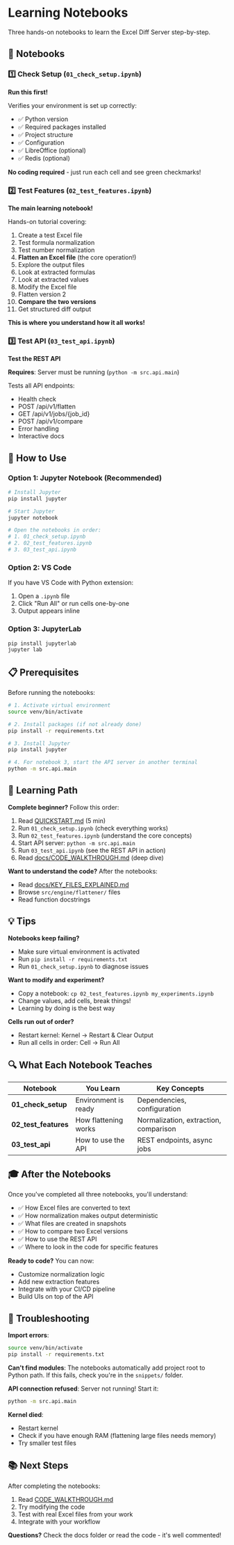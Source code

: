 # Learning Notebooks

Three hands-on notebooks to learn the Excel Diff Server step-by-step.

## 📓 Notebooks

### 1️⃣ Check Setup (`01_check_setup.ipynb`)
**Run this first!**

Verifies your environment is set up correctly:
- ✅ Python version
- ✅ Required packages installed
- ✅ Project structure
- ✅ Configuration
- ✅ LibreOffice (optional)
- ✅ Redis (optional)

**No coding required** - just run each cell and see green checkmarks!

### 2️⃣ Test Features (`02_test_features.ipynb`)
**The main learning notebook!**

Hands-on tutorial covering:
1. Create a test Excel file
2. Test formula normalization
3. Test number normalization
4. **Flatten an Excel file** (the core operation!)
5. Explore the output files
6. Look at extracted formulas
7. Look at extracted values
8. Modify the Excel file
9. Flatten version 2
10. **Compare the two versions**
11. Get structured diff output

**This is where you understand how it all works!**

### 3️⃣ Test API (`03_test_api.ipynb`)
**Test the REST API**

**Requires**: Server must be running (`python -m src.api.main`)

Tests all API endpoints:
- Health check
- POST /api/v1/flatten
- GET /api/v1/jobs/{job_id}
- POST /api/v1/compare
- Error handling
- Interactive docs

## 🚀 How to Use

### Option 1: Jupyter Notebook (Recommended)

```bash
# Install Jupyter
pip install jupyter

# Start Jupyter
jupyter notebook

# Open the notebooks in order:
# 1. 01_check_setup.ipynb
# 2. 02_test_features.ipynb
# 3. 03_test_api.ipynb
```

### Option 2: VS Code

If you have VS Code with Python extension:
1. Open a `.ipynb` file
2. Click "Run All" or run cells one-by-one
3. Output appears inline

### Option 3: JupyterLab

```bash
pip install jupyterlab
jupyter lab
```

## 📋 Prerequisites

Before running the notebooks:

```bash
# 1. Activate virtual environment
source venv/bin/activate

# 2. Install packages (if not already done)
pip install -r requirements.txt

# 3. Install Jupyter
pip install jupyter

# 4. For notebook 3, start the API server in another terminal
python -m src.api.main
```

## 🎯 Learning Path

**Complete beginner?** Follow this order:

1. Read [QUICKSTART.md](../QUICKSTART.md) (5 min)
2. Run `01_check_setup.ipynb` (check everything works)
3. Run `02_test_features.ipynb` (understand the core concepts)
4. Start API server: `python -m src.api.main`
5. Run `03_test_api.ipynb` (see the REST API in action)
6. Read [docs/CODE_WALKTHROUGH.md](../docs/CODE_WALKTHROUGH.md) (deep dive)

**Want to understand the code?** After the notebooks:
- Read [docs/KEY_FILES_EXPLAINED.md](../docs/KEY_FILES_EXPLAINED.md)
- Browse `src/engine/flattener/` files
- Read function docstrings

## 💡 Tips

**Notebooks keep failing?**
- Make sure virtual environment is activated
- Run `pip install -r requirements.txt`
- Run `01_check_setup.ipynb` to diagnose issues

**Want to modify and experiment?**
- Copy a notebook: `cp 02_test_features.ipynb my_experiments.ipynb`
- Change values, add cells, break things!
- Learning by doing is the best way

**Cells run out of order?**
- Restart kernel: Kernel → Restart & Clear Output
- Run all cells in order: Cell → Run All

## 🔍 What Each Notebook Teaches

| Notebook | You Learn | Key Concepts |
|----------|-----------|--------------|
| **01_check_setup** | Environment is ready | Dependencies, configuration |
| **02_test_features** | How flattening works | Normalization, extraction, comparison |
| **03_test_api** | How to use the API | REST endpoints, async jobs |

## 🎓 After the Notebooks

Once you've completed all three notebooks, you'll understand:
- ✅ How Excel files are converted to text
- ✅ How normalization makes output deterministic
- ✅ What files are created in snapshots
- ✅ How to compare two Excel versions
- ✅ How to use the REST API
- ✅ Where to look in the code for specific features

**Ready to code?** You can now:
- Customize normalization logic
- Add new extraction features
- Integrate with your CI/CD pipeline
- Build UIs on top of the API

## 🐛 Troubleshooting

**Import errors**:
```bash
source venv/bin/activate
pip install -r requirements.txt
```

**Can't find modules**:
The notebooks automatically add project root to Python path. If this fails, check you're in the `snippets/` folder.

**API connection refused**:
Server not running! Start it:
```bash
python -m src.api.main
```

**Kernel died**:
- Restart kernel
- Check if you have enough RAM (flattening large files needs memory)
- Try smaller test files

## 📚 Next Steps

After completing the notebooks:
1. Read [CODE_WALKTHROUGH.md](../docs/CODE_WALKTHROUGH.md)
2. Try modifying the code
3. Test with real Excel files from your work
4. Integrate with your workflow

**Questions?** Check the docs folder or read the code - it's well commented!
